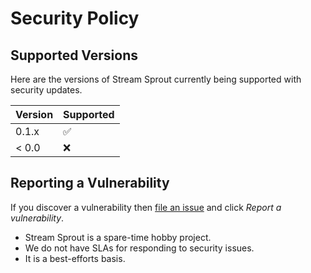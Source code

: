 # Security Policy

## Supported Versions

Here are the versions of Stream Sprout currently being supported with security updates.

| Version | Supported          |
| ------- | ------------------ |
| 0.1.x   | :white_check_mark: |
| < 0.0   | :x:                |

## Reporting a Vulnerability

If you discover a vulnerability then [file an issue](https://github.com/wimpys-world/stream-sprout/issues/new) and click *Report a vulnerability*.

- Stream Sprout is a spare-time hobby project.
- We do not have SLAs for responding to security issues.
- It is a best-efforts basis.
